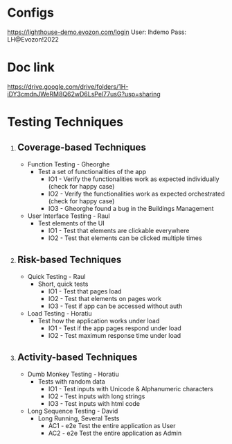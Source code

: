 # Configs

https://lighthouse-demo.evozon.com/login
User: lhdemo
Pass: LH@Evozon!2022

# Doc link
https://drive.google.com/drive/folders/1H-iDY3cmdnJWeRM8Q62wD6LsPel77usG?usp=sharing

# Testing Techniques

1. ## Coverage-based Techniques
   - Function Testing - Gheorghe
      - Test a set of functionalities of the app
         - IO1 - Verify the functionalities work as expected individually (check for happy case)
         - IO2 - Verify the functionalities work as expected orchestrated (check for happy case)
         - IO3 - Gheorghe found a bug in the Buildings Management
   - User Interface Testing - Raul
      - Test elements of the UI
         - IO1 - Test that elements are clickable everywhere
         - IO2 - Test that elements can be clicked multiple times

2. ## Risk-based Techniques
   - Quick Testing - Raul
      - Short, quick tests
         - IO1 - Test that pages load
         - IO2 - Test that elements on pages work
         - IO3 - Test if app can be accessed without auth
   - Load Testing - Horatiu
      - Test how the application works under load
         - IO1 - Test if the app pages respond under load
         - IO2 - Test maximum response time under load

3. ## Activity-based Techniques
   - Dumb Monkey Testing - Horatiu
      - Tests with random data
         - IO1 - Test inputs with Unicode & Alphanumeric characters
         - IO2 - Test inputs with long strings
         - IO3 - Test inputs with html code
   - Long Sequence Testing - David
      - Long Running, Several Tests
         - AC1 - e2e Test the entire application as User
         - AC2 - e2e Test the entire application as Admin